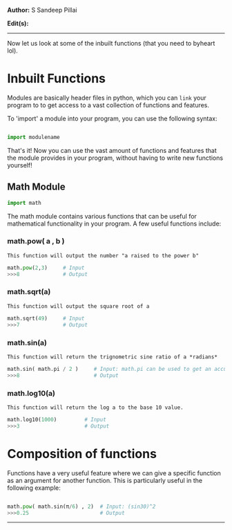 **Author:** S Sandeep Pillai

**Edit(s):** 

***

Now let us look at some of the inbuilt functions (that you need to byheart lol).

# Inbuilt Functions

Modules are basically header files in python, which you can `link` your program to to get access to a vast collection of 
functions and features. 

To 'import' a module into your program, you can use the following syntax:

```python

import modulename

```
That's it! Now you can use the vast amount of functions and features that the module provides in your program, without having
to write new functions yourself!

## Math Module

```python
import math
```

The math module contains various functions that can be useful for mathematical functionality in your program. A few useful
functions include:

### math.pow( a , b )  

`This function will output the number "a raised to the power b"`

```python
math.pow(2,3)     # Input
>>>8              # Output
```
### math.sqrt(a) 

`This function will output the square root of a`

```python
math.sqrt(49)     # Input
>>>7              # Output
```

### math.sin(a)

`This function will return the trignometric sine ratio of a *radians* `

```python
math.sin( math.pi / 2 )     # Input: math.pi can be used to get an accurate value of π
>>>8                        # Output
```
### math.log10(a)

`This function will return the log a to the base 10 value.`

```python
math.log10(1000)         # Input
>>>3                     # Output
```


# Composition of functions

Functions have a very useful feature where we can give a specific function as an argument for another function. This is 
particularly useful in the following example:

```python

math.pow( math.sin(π/6) , 2)  # Input: (sin30)^2
>>>0.25                       # Output
```

***
